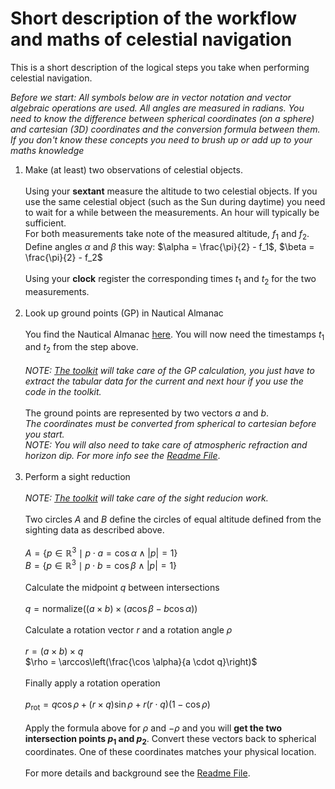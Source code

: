 # Short description of the workflow and maths of celestial navigation

This is a short description of the logical steps you take when performing
celestial navigation.

*Before we start: All symbols below are in vector notation
and vector algebraic operations are used.
All angles are measured in radians. 
You need to know the difference between spherical coordinates (on a sphere)
and cartesian (3D) coordinates and the conversion formula between them. 
If you don't know these concepts you need to brush up or add up to your maths knowledge*

1. Make (at least) two observations of celestial objects.
<br><br>Using your **sextant** measure the altitude to two celestial objects.
If you use the same celestial object (such as the Sun during daytime)
you need to wait for a while between the measurements.
An hour will typically be sufficient. 
<br>For both measurements take note of the measured altitude, $f_1$ and $f_2$.
<br>Define angles $\alpha$ and $\beta$ this way:
$\alpha = \frac{\pi}{2} - f_1$, $\beta = \frac{\pi}{2} - f_2$
<br><br>Using your **clock** register the corresponding times $t_1$ and $t_2$ 
for the two measurements.<br><br>
1. Look up ground points (GP) in Nautical Almanac
<br><br>
You find the Nautical Almanac [here](NAtrad(A4)_2024.pdf).
You will now need the timestamps $t_1$ and $t_2$ from the step above.<br><br>
*NOTE: [The toolkit](starfix.py) will take care of the GP calculation,
you just have to extract the tabular data for the current and next hour
if you use the code in the toolkit.*
<br><br>The ground points are represented by two vectors $a$ and $b$.<br>
*The coordinates must be converted from spherical to cartesian before you start.*<br>
*NOTE: You will also need to take care of atmospheric refraction and horizon dip.
For more info see the [Readme File](README.md)*.
<br><br>
1. Perform a sight reduction
<br><br>*NOTE: [The toolkit](starfix.py) will take care of the sight reducion work.*
<br><br>Two circles $A$ and $B$ define the
circles of equal altitude defined from the sighting data as described above.
<br><br>
$A = \lbrace p \in \mathbb{R}^3 \mid p \cdot a = \cos \alpha \land |p| = 1 \rbrace$ <br/>
$B = \lbrace p \in \mathbb{R}^3 \mid p \cdot b = \cos \beta \land |p| = 1 \rbrace$<br><br>
Calculate the midpoint $q$ between intersections<br><br>
$q = \mathrm{normalize}((a \times b) \times (a \cos \beta - b \cos \alpha))$<br><br>
Calculate a rotation vector $r$ and a rotation angle $\rho$<br><br>
$r = (a \times b) \times q$ <br/>
$\rho = \arccos\left(\frac{\cos \alpha}{a \cdot q}\right)$<br><br>
Finally apply a rotation operation<br><br>
$p_{\mathrm{rot}} = q \cos \rho + \left( r \times q \right) \sin \rho + r \left(r \cdot q \right)\left(1 - \cos \rho \right)$
<br><br>
Apply the formula above for $\rho$ and $-\rho$ and you will **get the two 
intersection points $p_1$ and $p_2$**.
Convert these vectors back to spherical coordinates. One of these coordinates matches your physical location. 
<br><br>
For more details and background see the [Readme File](README.md).



